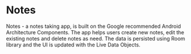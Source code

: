 # Notes
Notes - a notes taking app, is built on the Google recommended Android Architecture Components. The app helps users create new notes, edit the existing notes and delete notes as need. The data is persisted using Room library and the UI is updated with the Live Data Objects.
